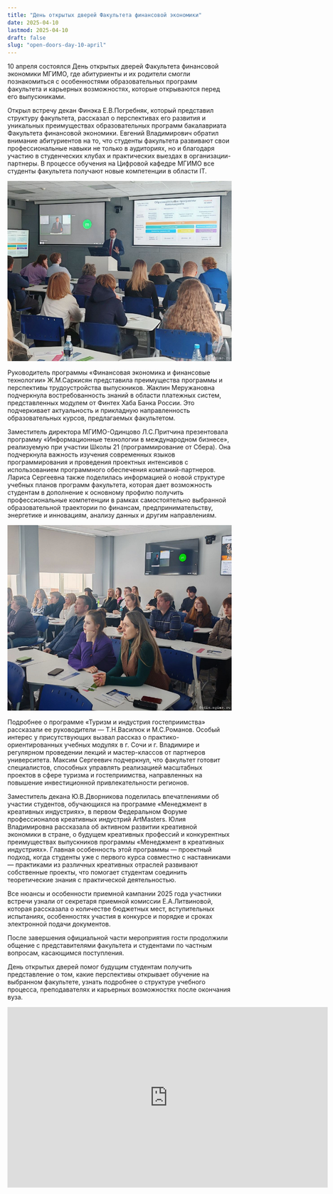 ```yaml
---
title: "День открытых дверей Факультета финансовой экономики"
date: 2025-04-10
lastmod: 2025-04-10
draft: false
slug: "open-doors-day-10-april"
---
```


10 апреля состоялся День открытых дверей Факультета финансовой экономики МГИМО, где абитуриенты и их родители смогли познакомиться с особенностями образовательных программ факультета и карьерных возможностях, которые открываются перед его выпускниками.

Открыл встречу декан Финэка Е.В.Погребняк, который представил структуру факультета, рассказал о перспективах его развития и уникальных преимуществах образовательных программ бакалавриата Факультета финансовой экономики. Евгений Владимирович обратил внимание абитуриентов на то, что студенты факультета развивают свои профессиональные навыки не только в аудиториях, но и благодаря участию в студенческих клубах и практических выездах в организации-партнеры. В процессе обучения на Цифровой кафедре МГИМО все студенты факультета получают новые компетенции в области IT.

![](dod-finec-10-04-25-01.jpg)

Руководитель программы «Финансовая экономика и финансовые технологии» Ж.М.Саркисян представила преимущества программы и перспективы трудоустройства выпускников. Жаклин Меружановна подчеркнула востребованность знаний в области платежных систем, представленных модулем от Финтех Хаба Банка России. Это подчеркивает актуальность и прикладную направленность образовательных курсов, предлагаемых факультетом.

Заместитель директора МГИМО-Одинцово Л.С.Притчина презентовала программу «Информационные технологии в международном бизнесе», реализуемую при участии Школы 21 (программирование от Сбера). Она подчеркнула важность изучения современных языков программирования и проведения проектных интенсивов с использованием программного обеспечения компаний-партнеров. Лариса Сергеевна также поделилась информацией о новой структуре учебных планов программ факультета, которая дает возможность студентам в дополнение к основному профилю получить профессиональные компетенции в рамках самостоятельно выбранной образовательной траектории по финансам, предпринимательству, энергетике и инновациям, анализу данных и другим направлениям.

![](dod-finec-10-04-25-02.jpg)

Подробнее о программе «Туризм и индустрия гостеприимства» рассказали ее руководители — Т.Н.Василюк и М.С.Романов. Особый интерес у присутствующих вызвал рассказ о практико-ориентированных учебных модулях в г. Сочи и г. Владимире и регулярном проведении лекций и мастер-классов от партнеров университета. Максим Сергеевич подчеркнул, что факультет готовит специалистов, способных управлять реализацией масштабных проектов в сфере туризма и гостеприимства, направленных на повышение инвестиционной привлекательности регионов.

Заместитель декана Ю.В.Дворникова поделилась впечатлениями об участии студентов, обучающихся на программе «Менеджмент в креативных индустриях», в первом Федеральном Форуме профессионалов креативных индустрий ArtMasters. Юлия Владимировна рассказала об активном развитии креативной экономики в стране, о будущем креативных профессий и конкурентных преимуществах выпускников программы «Менеджмент в креативных индустриях». Главная особенность этой программы — проектный подход, когда студенты уже с первого курса совместно с наставниками — практиками из различных креативных отраслей развивают собственные проекты, что помогает студентам соединить теоретические знания с практической деятельностью.

Все нюансы и особенности приемной кампании 2025 года участники встречи узнали от секретаря приемной комиссии Е.А.Литвиновой, которая рассказала о количестве бюджетных мест, вступительных испытаниях, особенностях участия в конкурсе и порядке и сроках электронной подачи документов.

После завершения официальной части мероприятия гости продолжили общение с представителями факультета и студентами по частным вопросам, касающимся поступления.

День открытых дверей помог будущим студентам получить представление о том, какие перспективы открывает обучение на выбранном факультете, узнать подробнее о структуре учебного процесса, преподавателях и карьерных возможностях после окончания вуза.

<iframe width="720" height="405" src="https://rutube.ru/play/embed/af1a01b2dea11f541693e6c2c2c6fcc6/" frameBorder="0" allow="clipboard-write; autoplay" webkitAllowFullScreen mozallowfullscreen allowFullScreen></iframe>

